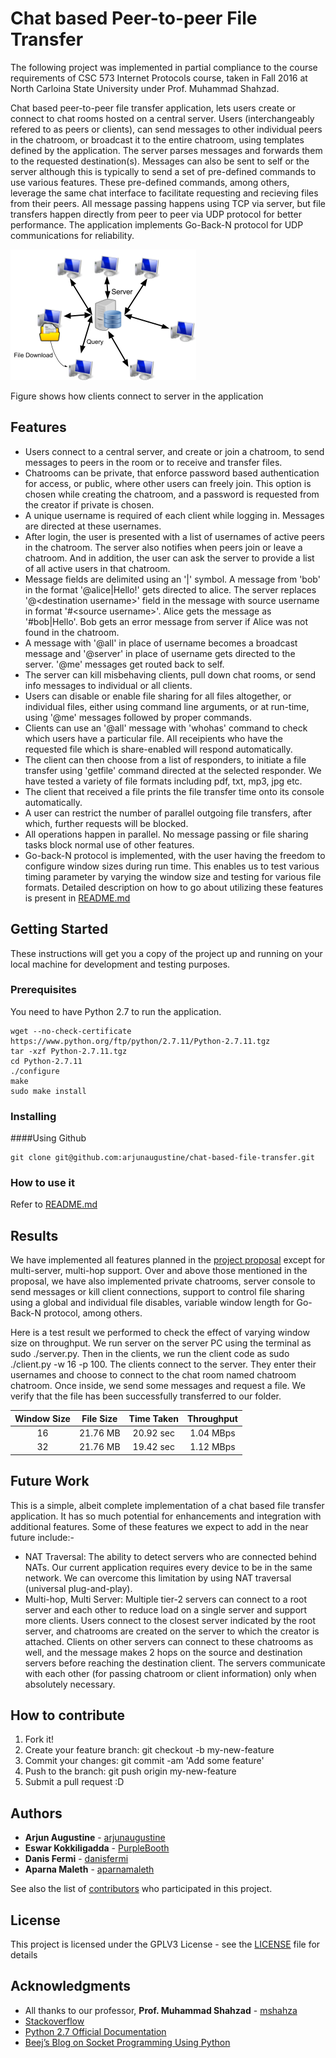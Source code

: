 # Chat based Peer-to-peer File Transfer

The following project was implemented in partial compliance to the course requirements of CSC 573 Internet Protocols course, taken in Fall 2016 at North Carloina State University under Prof. Muhammad Shahzad.


Chat based peer-to-peer file transfer application, lets users create or connect to chat rooms hosted on a central server. Users (interchangeably refered to as peers or clients), can send messages to other individual peers in the chatroom, or broadcast it to the entire chatroom, using templates defined by the application. The server parses messages and forwards them to the requested destination(s). Messages can also be sent to self or the server although this is typically to send a set of pre-defined commands to use various features. These pre-defined commands, among others, leverage the same chat interface to facilitate requesting and recieving files from their peers. All message passing happens using TCP via server, but file transfers happen directly from peer to peer via UDP protocol for better performance. The application implements Go-Back-N protocol for UDP communications for reliability.

![alt tag](https://github.com/arjunaugustine/chat-based-file-transfer/blob/master/bin/Fig%201%20System%20Functionality.png)

Figure shows how clients connect to server in the application

## Features

* Users connect to a central server, and create or join a chatroom, to send messages to peers in the room or to receive and transfer files.
* Chatrooms can be private, that enforce password based authentication for access, or public, where other users can freely join. This option is chosen while creating the chatroom, and a password is requested from the creator if private is chosen.
* A unique username is required of each client while logging in. Messages are directed at these usernames.
* After login, the user is presented with a list of usernames of active peers in the chatroom. The server also notifies when peers join or leave a chatroom. And in addition, the user can ask the server to provide a list of all active users in that chatroom. 
* Message fields are delimited using an '|' symbol. A message from 'bob' in the format '@alice|Hello!' gets directed to alice. The server replaces '@\<destination username>' field in the message with source username in format '#\<source username>'. Alice gets the message as '#bob|Hello'. Bob gets an error message from server if Alice was not found in the chatroom.
* A message with '@all' in place of username becomes a broadcast message and '@server' in place of username gets directed to the server. '@me' messages get routed back to self.
* The server can kill misbehaving clients, pull down chat rooms, or send info messages to individual or all clients.
* Users can disable or enable file sharing for all files altogether, or individual files, either using command line arguments, or at run-time, using '@me' messages followed by proper commands.
* Clients can use an '@all' message with 'whohas' command to check which users have a particular file. All receipients who have the requested file which is share-enabled will respond automatically.
* The client can then choose from a list of responders, to initiate a file transfer using 'getfile' command directed at the selected responder. We have tested a variety of file formats including pdf, txt, mp3, jpg etc.
* The client that received a file prints the file transfer time onto its console automatically.
* A user can restrict the number of parallel outgoing file transfers, after which, further requests will be blocked.
* All operations happen in parallel. No message passing or file sharing tasks block normal use of other features.
* Go-back-N protocol is implemented, with the user having the freedom to configure window sizes during run time. This enables us to test various timing parameter by varying the window size and testing for various file formats.
Detailed description on how to go about utilizing these features is present in [README.md](code/README.md)

## Getting Started

These instructions will get you a copy of the project up and running on your local machine for development and testing purposes.

### Prerequisites

You need to have Python 2.7 to run the application.
 
```
wget --no-check-certificate https://www.python.org/ftp/python/2.7.11/Python-2.7.11.tgz
tar -xzf Python-2.7.11.tgz  
cd Python-2.7.11
./configure  
make  
sudo make install 
```

### Installing

####Using Github

```
git clone git@github.com:arjunaugustine/chat-based-file-transfer.git
```

### How to use it

Refer to [README.md](code/README.md)


## Results

We have implemented all features planned in the [project proposal](Proposal.md) except for multi-server, multi-hop support. Over and above those mentioned in the proposal, we have also implemented private chatrooms, server console to send messages or kill client connections, support to control file sharing using a global and individual file disables, variable window length for Go-Back-N protocol, among others.


Here is a test result we performed to check the effect of varying window size on throughput.
We run server on the server PC using the terminal as sudo ./server.py.
Then in the clients, we run the client code as sudo ./client.py -w 16 -p 100.
The clients connect to the server. They enter their usernames and choose to connect to the chat room named chatroom chatroom.
Once inside, we send some messages and request a file. We verify that the file has been successfully transferred to our folder.

| Window Size   | File Size     | Time Taken    | Throughput    |
|:-------------:|:-------------:|:-------------:|:-------------:|
| 16            | 21.76 MB      | 20.92 sec     | 1.04 MBps     |
| 32            | 21.76 MB      | 19.42 sec     | 1.12 MBps     |

## Future Work

This is a simple, albeit complete implementation of a chat based file transfer application. It has so much potential for enhancements and integration with additional features. Some of these features we expect to add in the near future include:-
* NAT Traversal: The ability to detect servers who are connected behind NATs. Our current application requires every device to be in the same network. We can overcome this limitation by using NAT traversal (universal plug-and-play).
* Multi-hop, Multi Server: Multiple tier-2 servers can connect to a root server and each other to reduce load on a single server and support more clients. Users connect to the closest server indicated by the root server, and chatrooms are created on the server to which the creator is attached. Clients on other servers can connect to these chatrooms as well, and the message makes 2 hops on the source and destination servers before reaching the destination client. The servers communicate with each other (for passing chatroom or client information) only when absolutely necessary.

## How to contribute

1. Fork it!
2. Create your feature branch: git checkout -b my-new-feature
3. Commit your changes: git commit -am 'Add some feature'
4. Push to the branch: git push origin my-new-feature
5. Submit a pull request :D

## Authors

* **Arjun Augustine** - [arjunaugustine](https://github.com/arjunaugustine)
* **Eswar Kokkiligadda** - [PurpleBooth]()
* **Danis Fermi** - [danisfermi](https://github.com/danisfermi)
* **Aparna Maleth** - [aparnamaleth](https://github.com/aparnamaleth)

See also the list of [contributors](Contributors.md) who participated in this project.

## License

This project is licensed under the GPLV3 License - see the [LICENSE](LICENSE) file for details

## Acknowledgments

* All thanks to our professor, **Prof. Muhammad Shahzad** - [mshahza](http://www4.ncsu.edu/~mshahza/)
* [Stackoverflow](www.stackoverflow.com)
* [Python 2.7 Official Documentation](https://docs.python.org/2.7/reference/)
* [Beej’s Blog on Socket Programming Using Python](http://beej.us/blog/)
